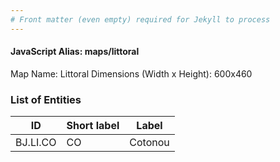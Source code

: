 ```yaml
---
# Front matter (even empty) required for Jekyll to process
---
```


#### JavaScript Alias: maps/littoral

Map Name: Littoral
Dimensions (Width x Height): 600x460

### List of Entities

ID | Short label | Label
---|---|---|
BJ.LI.CO|CO|Cotonou
